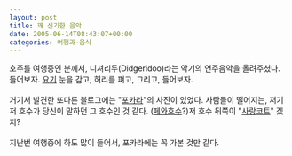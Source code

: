 ```yaml
---
layout: post
title: 꽤 신기한 음악
date: 2005-06-14T08:43:07+00:00
categories: 여행과-음식
---
```

호주를 여행중인 분께서, 디져리두(Didgeridoo)라는 악기의 연주음악을 올려주셨다. 들어보자. <A href=http://blog.naver.com/dipani/120013750444 target=bb>요기</a> 눈을 감고, 허리를 펴고, 그리고, 들어보자.<br /><br />거기서 발견한 또다른 블로그에는 "<a href="http://blog.naver.com/koreak3/60011006713" target=bb>포카라</a>"의 사진이 있었다. 사람들이 떨어지는, 저기 저 호수가 당신이 말하던 그 호수인 것 같다. (<a href="http://board-1.blueweb.co.kr/board.cgi?id=buddhaeye&bname=lumbini&action=view&unum=16&page=1&SID=5d036c841c6ad732e0842376212836d0" target=bb>페와호수</a>?)저 호수 뒤쪽이 "<a href="http://board-1.blueweb.co.kr/board.cgi?id=buddhaeye&bname=lumbini&action=view&unum=15&page=1&SID=5d036c841c6ad732e0842376212836d0" target=bb>사랑코트</a>" 겠지?<br /><br />지난번 여행중에 하도 많이 들어서, 포카라에는 꼭 가본 것만 같다.
